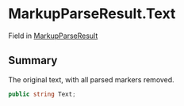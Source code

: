 # MarkupParseResult.Text

Field in [MarkupParseResult](/docs/api/csharp/yarn.markup.markupparseresult.md)

## Summary


The original text, with all parsed markers removed.


```csharp
public string Text;
```


